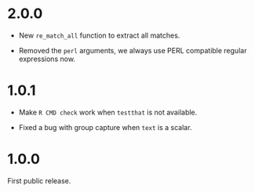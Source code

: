 
# 2.0.0

* New `re_match_all` function to extract all matches.

* Removed the `perl` arguments, we always use PERL compatible regular
  expressions now.

# 1.0.1

* Make `R CMD check` work when `testthat` is not available.

* Fixed a bug with group capture when `text` is a scalar.

# 1.0.0

First public release.

